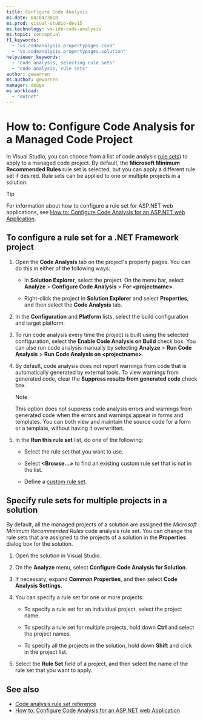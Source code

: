 ```yaml
---
title: Configure Code Analysis
ms.date: 04/04/2018
ms.prod: visual-studio-dev15
ms.technology: vs-ide-code-analysis
ms.topic: conceptual
f1_keywords:
  - "vs.codeanalysis.propertypages.csvb"
  - "vs.codeanalysis.propertypages.solution"
helpviewer_keywords:
  - "code analysis, selecting rule sets"
  - "code analysis, rule sets"
author: gewarren
ms.author: gewarren
manager: douge
ms.workload:
  - "dotnet"
---
```

# How to: Configure Code Analysis for a Managed Code Project

In Visual Studio, you can choose from a list of code analysis [rule sets](../code-quality/rule-set-reference.md)) to apply to a managed code project. By default, the **Microsoft Minimum Recommended Rules** rule set is selected, but you can apply a different rule set if desired. Rule sets can be applied to one or multiple projects in a solution.

> [!TIP]
> For information about how to configure a rule set for ASP.NET web applications, see [How to: Configure Code Analysis for an ASP.NET web Application](../code-quality/how-to-configure-code-analysis-for-an-aspnet-web-application.md).

## To configure a rule set for a .NET Framework project

1. Open the **Code Analysis** tab on the project's property pages. You can do this in either of the following ways:

   - In **Solution Explorer**, select the project. On the menu bar, select **Analyze** > **Configure Code Analysis** > **For \<projectname>**.

   - Right-click the project in **Solution Explorer** and select **Properties**, and then select the **Code Analysis** tab.

1. In the **Configuration** and **Platform** lists, select the build configuration and target platform.

1. To run code analysis every time the project is built using the selected configuration, select the **Enable Code Analysis on Build** check box. You can also run code analysis manually by selecting **Analyze** > **Run Code Analysis** > **Run Code Analysis on \<projectname>**.

1. By default, code analysis does not report warnings from code that is automatically generated by external tools. To view warnings from generated code, clear the **Suppress results from generated code** check box.

    > [!NOTE]
    > This option does not suppress code analysis errors and warnings from generated code when the errors and warnings appear in forms and templates. You can both view and maintain the source code for a form or a template, without having it overwritten.

1. In the **Run this rule set** list, do one of the following:

    - Select the rule set that you want to use.

    - Select **\<Browse...>** to find an existing custom rule set that is not in the list.

    - Define a [custom rule set](../code-quality/how-to-create-a-custom-rule-set.md).

## Specify rule sets for multiple projects in a solution

By default, all the managed projects of a solution are assigned the *Microsoft Minimum Recommended Rules* code analysis rule set. You can change the rule sets that are assigned to the projects of a solution in the **Properties** dialog box for the solution.

1. Open the solution in Visual Studio.

2. On the **Analyze** menu, select **Configure Code Analysis for Solution**.

3. If necessary, expand **Common Properties**, and then select **Code Analysis Settings**.

4. You can specify a rule set for one or more projects:

    - To specify a rule set for an individual project, select the project name.

    - To specify a rule set for multiple projects, hold down **Ctrl** and select the project names.

    - To specify all the projects in the solution, hold down **Shift** and click in the project list.

5. Select the **Rule Set** field of a project, and then select the name of the rule set that you want to apply.

## See also

- [Code analysis rule set reference](../code-quality/rule-set-reference.md)
- [How to: Configure Code Analysis for an ASP.NET web Application](../code-quality/how-to-configure-code-analysis-for-an-aspnet-web-application.md)
